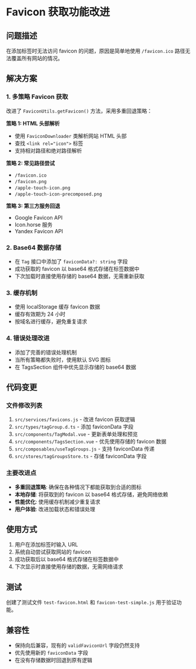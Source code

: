 # Favicon 获取功能改进

## 问题描述
在添加标签时无法访问 favicon 的问题，原因是简单地使用 `/favicon.ico` 路径无法覆盖所有网站的情况。

## 解决方案

### 1. 多策略 Favicon 获取
改进了 `FaviconUtils.getFavicon()` 方法，采用多重回退策略：

**策略 1: HTML 头部解析**
- 使用 `FaviconDownloader` 类解析网站 HTML 头部
- 查找 `<link rel="icon">` 标签
- 支持相对路径和绝对路径解析

**策略 2: 常见路径尝试**
- `/favicon.ico`
- `/favicon.png` 
- `/apple-touch-icon.png`
- `/apple-touch-icon-precomposed.png`

**策略 3: 第三方服务回退**
- Google Favicon API
- Icon.horse 服务
- Yandex Favicon API

### 2. Base64 数据存储
- 在 `Tag` 接口中添加了 `faviconData?: string` 字段
- 成功获取的 favicon 以 base64 格式存储在标签数据中
- 下次加载时直接使用存储的 base64 数据，无需重新获取

### 3. 缓存机制
- 使用 localStorage 缓存 favicon 数据
- 缓存有效期为 24 小时
- 按域名进行缓存，避免重复请求

### 4. 错误处理改进
- 添加了完善的错误处理机制
- 当所有策略都失败时，使用默认 SVG 图标
- 在 TagsSection 组件中优先显示存储的 base64 数据

## 代码变更

### 文件修改列表
1. `src/services/favicons.js` - 改进 favicon 获取逻辑
2. `src/types/tagGroup.d.ts` - 添加 faviconData 字段
3. `src/components/TagModal.vue` - 更新表单处理和预览
4. `src/components/TagsSection.vue` - 优先使用存储的 favicon 数据
5. `src/composables/useTagGroups.js` - 支持 faviconData 传递
6. `src/stores/tagGroupsStore.ts` - 存储 faviconData 字段

### 主要改进点
- **多重回退策略**: 确保在各种情况下都能获取到合适的图标
- **本地存储**: 将获取到的 favicon 以 base64 格式存储，避免网络依赖
- **性能优化**: 使用缓存机制减少重复请求
- **用户体验**: 改进加载状态和错误处理

## 使用方式
1. 用户在添加标签时输入 URL
2. 系统自动尝试获取网站的 favicon
3. 成功获取后以 base64 格式存储在标签数据中
4. 下次显示时直接使用存储的数据，无需网络请求

## 测试
创建了测试文件 `test-favicon.html` 和 `favicon-test-simple.js` 用于验证功能。

## 兼容性
- 保持向后兼容，现有的 `validFaviconUrl` 字段仍然支持
- 优先使用新的 `faviconData` 字段
- 在没有存储数据时回退到原有逻辑